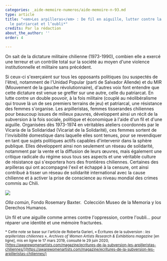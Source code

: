 ```yaml
---
categories: _aide-memoire-numeros/aide-memoire-n-93.md
type: article
title: "<em>Les arpilleras</em> : De fil en aiguille, lutter contre la dictature,
  le patriarcat et l’oubli*"
credits: Par la rédaction
about_the_author: ''
order: 4

---
```

On sait de la dictature militaire chilienne (1973-1990), combien elle a exercé une terreur et un contrôle total sur la société au moyen d'une violence institutionnelle et militaire sans précédent.

Si ceux-ci s'exerçaient sur tous les opposants politiques (ou suspectés de l'être), notamment de l'Unidad Popular (parti de Salvador Allende) et du MIR (Mouvement de la gauche révolutionnaire), d'autres voix font entendre que cette dictature est venue se greffer sur une autre, celle du patriarcat. En lutte contre un double pouvoir, à la fois militaire (couplé au néolibéralisme qui trouve là un de ses premiers terrains de jeu) et patriarcal, une résistance des femmes s'organise. Les arpilleristas, femmes tisserandes chiliennes pour beaucoup issues de milieux pauvres, développent ainsi un récit de la subversion à la fois sociale, politique et économique à l'aide d'un fil et d'une aiguille. Organisées dès 1973-1974 en véritables ateliers coordonnés par le Vicaría de la Solidaridad (Vicariat de la Solidarité), ces femmes sortent de l'invisibilité domestique dans laquelle elles sont tenues, pour se revendiquer en tant que sujets politiques actifs capables d'intervenir dans la sphère publique. Elles développent ainsi non seulement un réseau de solidarité, notamment par la vente et la diffusion de leurs œuvres, mais également une critique radicale du régime sous tous ses aspects et une véritable culture de résistance qui s'exportera hors des frontières chiliennes. Certaines des arpilleras qui ont accompagné l'exil et échappé à la censure, ont ainsi contribué à tisser un réseau de solidarité international avec la cause chilienne et à activer la prise de conscience au niveau mondial des crimes commis au Chili.

![](https://www.territoires-memoire.be/assets/uploads/p-2_ollacomun.jpg)

<span class="img-copyright">_Olla común_, Fondo Rosemary Baxter.  Colección Museo de la Memoria y los Derechos Humanos.</span>

Un fil et une aiguille comme armes contre l'oppression, contre l'oubli... pour réparer une identité et une mémoire fracturées.

<small>\* Cette note se base sur l'article de Roberta Garieri, « Écritures de la subversion : _les arpilleristas chiliennes », Archives of Women Artists Research & Exhibitions magazine_ \[en ligne\], mis en ligne le 17 mars 2019, consulté le 29 juin 2020, [https://awarewomenartists.com/magazine/ecritures-de-la-subversion-les-arpilleristas-chiliennes/](https://awarewomenartists.com/magazine/ecritures-de-la-subversion-les-arpilleristas-chiliennes/)</small>